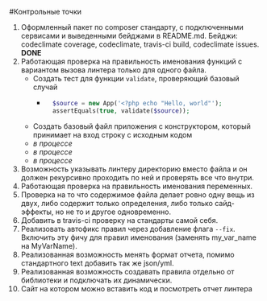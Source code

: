 #Контрольные точки
1. Оформленный пакет по composer стандарту, с подключенными сервисами и выведенными бейджами в README.md. Бейджи: codeclimate coverage, codeclimate, travis-ci build, codeclimate issues. **DONE**
2. Работающая проверка на правильность именования функций с вариантом вызова линтера только для одного файла.
    - Создать тест для функции `validate`, проверяющий базовый случай
        * ```php
            $source = new App('<?php echo "Hello, world"');
            assertEquals(true, validate($source));
            ```
    - Создать базовый файл приложения с конструктором, который принимает на вход строку с исходным кодом
    - *в процессе*
    - *в процессе*
    - *в процессе*
3. Возможность указывать линтеру директорию вместо файла и он должен рекурсивно проходить по ней и проверять все что внутри.
4. Работающая проверка на правильность именования переменных.
5. Проверка на то что содержимое файла делает ровно одну вещь из двух, либо содержит только определения, либо только сайд-эффекты, но не то и другое одновременно.
6. Добавить в travis-ci проверку на стандарты самой себя.
7. Реализовать автофикс правил через добавление флага `--fix`. Включить эту фичу для правил именования (заменять my_var_name на MyVarName).
8. Реализованная возможность менять формат отчета, помимо стандартного text добавить так же json/yml.
9. Реализованная возможность создавать правила отдельно от библиотеки и подключать их динамически.
10. Сайт на котором можно вставить код и посмотреть отчет линтера
